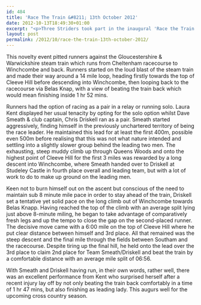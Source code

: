 ```yaml
---
id: 484
title: 'Race The Train &#8211; 13th October 2012'
date: 2012-10-13T18:49:30+01:00
excerpt: "<p>Three Striders took part in the inaugural 'Race the Train'in aid of Cotswold Care Hospice.</p>"
layout: post
permalink: /2012/10/race-the-train-13th-october-2012/
---
```

</p> 

This novelty event pitted runners against the Gloucestershire & Warwickshire steam train which runs from Cheltenham racecourse to Winchcombe and back. Runners started on the loud blast of the steam train and made their way around a 14 mile loop, heading firstly towards the top of Cleeve Hill before descending into Winchcombe, then looping back to the racecourse via Belas Knap, with a view of beating the train back which would mean finishing inside 1 hr 52 mins.

Runners had the option of racing as a pair in a relay or running solo. Laura Kent displayed her usual tenacity by opting for the solo option whilst Dave Smeath & club captain, Chris Driskell ran as a pair. Smeath started aggressively, finding himself in the previously unchartered territory of being the race leader. He maintained this lead for at least the first 400m, possible even 500m before realising that this was not what nature intended and settling into a slightly slower group behind the leading two men. The exhausting, steep muddy climb up through Queens Woods and onto the highest point of Cleeve Hill for the first 3 miles was rewarded by a long descent into Winchcombe, where Smeath handed over to Driskell at Studeley Castle in fourth place overall and leading team, but with a lot of work to do to make up ground on the leading men.

Keen not to burn himself out on the ascent but conscious of the need to maintain sub 8 minute mile pace in order to stay ahead of the train, Driskell set a tentative yet solid pace on the long climb out of Winchcombe towards Belas Knapp. Having reached the top of the climb with an average split lying just above 8-minute miling, he began to take advantage of comparatively fresh legs and up the tempo to close the gap on the second-placed runner. The decisive move came with a 6:00 mile on the top of Cleeve Hill where he put clear distance between himself and 3rd place. All that remained was the steep descent and the final mile through the fields between Southam and the racecourse. Despite tiring up the final hill, he held onto the lead over the 3rd place to claim 2nd place for Team Smeath/Driskell and beat the train by a comfortable distance with an average mile split of 06:56.

With Smeath and Driskell having run, in their own words, rather well, there was an excellent performance from Kent who surprised herself after a recent injury lay off by not only beating the train back comfortably in a time of 1 hr 47 mins, but also finishing as leading lady. This augurs well for the upcoming cross country season.</p>
